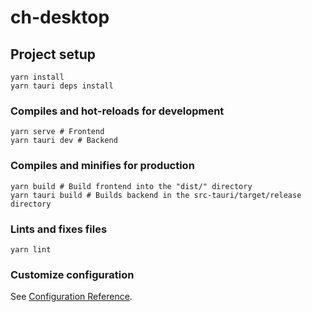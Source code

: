# ch-desktop

## Project setup

```
yarn install
yarn tauri deps install
```

### Compiles and hot-reloads for development

```
yarn serve # Frontend
yarn tauri dev # Backend
```

### Compiles and minifies for production

```
yarn build # Build frontend into the "dist/" directory
yarn tauri build # Builds backend in the src-tauri/target/release directory
```

### Lints and fixes files

```
yarn lint
```

### Customize configuration
See [Configuration Reference](https://cli.vuejs.org/config/).
